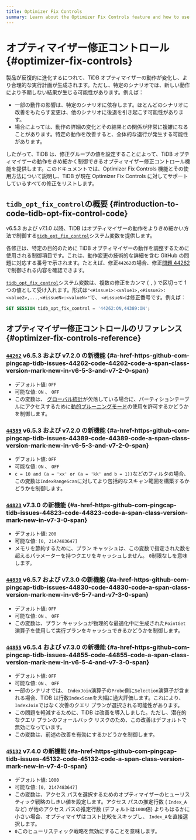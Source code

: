 ```yaml
---
title: Optimizer Fix Controls
summary: Learn about the Optimizer Fix Controls feature and how to use `tidb_opt_fix_control` to control the TiDB optimizer in a more fine-grained way.
---
```


# オプティマイザー修正コントロール {#optimizer-fix-controls}

製品が反復的に進化するにつれて、TiDB オプティマイザーの動作が変化し、より合理的な実行計画が生成されます。ただし、特定のシナリオでは、新しい動作により予期しない結果が生じる可能性があります。例えば：

-   一部の動作の影響は、特定のシナリオに依存します。ほとんどのシナリオに改善をもたらす変更は、他のシナリオに後退を引き起こす可能性があります。
-   場合によっては、動作の詳細の変化とその結果との関係が非常に複雑になることがあります。特定の動作を改善すると、全体的な退行が発生する可能性があります。

したがって、TiDB は、修正グループの値を設定することによって、TiDB オプティマイザーの動作をきめ細かく制御できるオプティマイザー修正コントロール機能を提供します。このドキュメントでは、Optimizer Fix Controls 機能とその使用方法について説明し、TiDB が現在 Optimizer Fix Controls に対してサポートしているすべての修正をリストします。

## <code>tidb_opt_fix_control</code>の概要 {#introduction-to-code-tidb-opt-fix-control-code}

v6.5.3 および v7.1.0 以降、TiDB はオプティマイザーの動作をよりきめ細かい方法で制御する[`tidb_opt_fix_control`](/system-variables.md#tidb_opt_fix_control-new-in-v653-and-v710)システム変数を提供します。

各修正は、特定の目的のために TiDB オプティマイザーの動作を調整するために使用される制御項目です。これは、動作変更の技術的な詳細を含む GitHub の問題に対応する番号で示されます。たとえば、修正`44262`の場合、修正[問題 44262](https://github.com/pingcap/tidb/issues/44262)で制御される内容を確認できます。

[`tidb_opt_fix_control`](/system-variables.md#tidb_opt_fix_control-new-in-v653-and-v710)システム変数は、複数の修正をカンマ ( `,` ) で区切って 1 つの値として受け入れます。形式は`"<#issue1>:<value1>,<#issue2>:<value2>,...,<#issueN>:<valueN>"`で、 `<#issueN>`は修正番号です。例えば：

```sql
SET SESSION tidb_opt_fix_control = '44262:ON,44389:ON';
```

## オプティマイザー修正コントロールのリファレンス {#optimizer-fix-controls-reference}

### <a href="https://github.com/pingcap/tidb/issues/44262"><code>44262</code></a> <span class="version-mark">v6.5.3 および v7.2.0 の新機能</span> {#a-href-https-github-com-pingcap-tidb-issues-44262-code-44262-code-a-span-class-version-mark-new-in-v6-5-3-and-v7-2-0-span}

-   デフォルト値: `OFF`
-   可能な値: `ON` 、 `OFF`
-   この変数は、 [グローバル統計](/statistics.md#collect-statistics-of-partitioned-tables-in-dynamic-pruning-mode)が欠落している場合に、パーティションテーブルにアクセスするために[動的プルーニングモード](/partitioned-table.md#dynamic-pruning-mode)の使用を許可するかどうかを制御します。

### <a href="https://github.com/pingcap/tidb/issues/44389"><code>44389</code></a> <span class="version-mark">v6.5.3 および v7.2.0 の新機能</span> {#a-href-https-github-com-pingcap-tidb-issues-44389-code-44389-code-a-span-class-version-mark-new-in-v6-5-3-and-v7-2-0-span}

-   デフォルト値: `OFF`
-   可能な値: `ON` 、 `OFF`
-   `c = 10 and (a = 'xx' or (a = 'kk' and b = 1))`などのフィルタの場合、この変数は`IndexRangeScan`に対してより包括的なスキャン範囲を構築するかどうかを制御します。

### <a href="https://github.com/pingcap/tidb/issues/44823"><code>44823</code></a> <span class="version-mark">v7.3.0 の新機能</span> {#a-href-https-github-com-pingcap-tidb-issues-44823-code-44823-code-a-span-class-version-mark-new-in-v7-3-0-span}

-   デフォルト値: `200`
-   可能な値: `[0, 2147483647]`
-   メモリを節約するために、プラン キャッシュは、この変数で指定された数を超えるパラメーターを持つクエリをキャッシュしません。 `0`制限なしを意味します。

### <a href="https://github.com/pingcap/tidb/issues/44830"><code>44830</code></a> <span class="version-mark">v6.5.7 および v7.3.0 の新機能</span> {#a-href-https-github-com-pingcap-tidb-issues-44830-code-44830-code-a-span-class-version-mark-new-in-v6-5-7-and-v7-3-0-span}

-   デフォルト値: `OFF`
-   可能な値: `ON` 、 `OFF`
-   この変数は、プラン キャッシュが物理的な最適化中に生成された`PointGet`演算子を使用して実行プランをキャッシュできるかどうかを制御します。

### <a href="https://github.com/pingcap/tidb/issues/44855"><code>44855</code></a> <span class="version-mark">v6.5.4 および v7.3.0 の新機能</span> {#a-href-https-github-com-pingcap-tidb-issues-44855-code-44855-code-a-span-class-version-mark-new-in-v6-5-4-and-v7-3-0-span}

-   デフォルト値: `OFF`
-   可能な値: `ON` 、 `OFF`
-   一部のシナリオでは、 `IndexJoin`演算子の`Probe`側に`Selection`演算子が含まれる場合、TiDB は行数`IndexScan`を大幅に過大評価します。これにより、 `IndexJoin`ではなく次善のクエリ プランが選択される可能性があります。
-   この問題を軽減するために、TiDB は改善を導入しました。ただし、潜在的なクエリ プランのフォールバック リスクのため、この改善はデフォルトで無効になっています。
-   この変数は、前述の改善を有効にするかどうかを制御します。

### <a href="https://github.com/pingcap/tidb/issues/45132"><code>45132</code></a> <span class="version-mark">v7.4.0 の新機能</span> {#a-href-https-github-com-pingcap-tidb-issues-45132-code-45132-code-a-span-class-version-mark-new-in-v7-4-0-span}

-   デフォルト値: `1000`
-   可能な値: `[0, 2147483647]`
-   この変数は、アクセス パスを選択するためのオプティマイザーのヒューリスティック戦略のしきい値を設定します。アクセス パスの推定行数 ( `Index_A`など) が他のアクセス パスの推定行数 (デフォルトは`1000`倍) よりもはるかに小さい場合、オプティマイザはコスト比較をスキップし、 `Index_A`を直接選択します。
-   `0`このヒューリスティック戦略を無効にすることを意味します。
